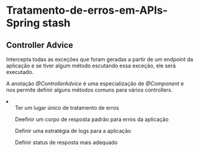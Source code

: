 # Tratamento-de-erros-em-APIs-Spring stash

<h2>Controller Advice</h2>
<p>Intercepta todas as exceções que foram geradas a partir de um endpoint da aplicação e se tiver algum método escutando essa exceção, ele será executado.</p>
<p>A anotação <em>@ControllerAdvice</em> é uma especialização de <em>@Component</em> e nos permite definir alguns métodos comuns para vários controllers.</p>

<li>
    <ul>Ter um lugar único de tratamento de erros</ul>
    <ul>Deefinir um corpo de resposta padrão para erros da aplicação</ul>
    <ul>Definir uma estratégia de logs para a aplicação</ul>
    <ul>Definir status de resposta mais adequado</ul>
</li>
